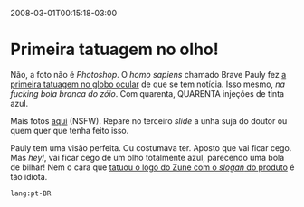 ---
---

2008-03-01T00:15:18-03:00
# Primeira tatuagem no olho!

Não, a foto não é _Photoshop_. O _homo sapiens_ chamado Brave Pauly fez [a primeira tatuagem no globo ocular](http://www.thesun.co.uk/sol/homepage/features/article853274.ece) de que se tem notícia. Isso mesmo, _na fucking bola branca do zóio_. Com quarenta, QUARENTA injeções de tinta azul.

Mais fotos [aqui](http://www.thesun.co.uk/sol/homepage/features/article853327.ece?slideshowPopup=true&articleId=853327) (NSFW). Repare no terceiro _slide_ a unha suja do doutor ou quem quer que tenha feito isso.

Pauly tem uma visão perfeita. Ou costumava ter. Aposto que vai ficar cego. Mas _hey!_, vai ficar cego de um olho totalmente azul, parecendo uma bola de bilhar! Nem o cara que [tatuou o logo do Zune com o _slogan_ do produto](http://www.meiobit.com/esse_zunetardado_n_o_est_ajudando) é tão idiota.

`lang:pt-BR`
